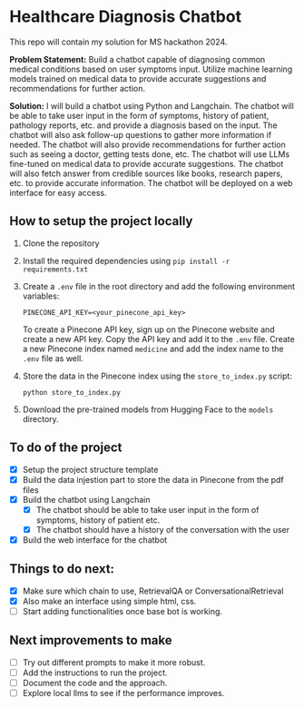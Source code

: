 # Healthcare Diagnosis Chatbot

This repo will contain my solution for MS hackathon 2024.

**Problem Statement:** Build a chatbot capable of diagnosing common medical conditions based on user symptoms input. Utilize machine learning models trained on medical data to provide accurate suggestions and recommendations for further action.

**Solution:** I will build a chatbot using Python and Langchain. The chatbot will be able to take user input in the form of symptoms, history of patient, pathology reports, etc. and provide a diagnosis based on the input. The chatbot will also ask follow-up questions to gather more information if needed. The chatbot will also provide recommendations for further action such as seeing a doctor, getting tests done, etc. The chatbot will use LLMs fine-tuned on medical data to provide accurate suggestions. The chatbot will also fetch answer from credible sources like books, research papers, etc. to provide accurate information. The chatbot will be deployed on a web interface for easy access.


## How to setup the project locally

1. Clone the repository
2. Install the required dependencies using `pip install -r requirements.txt`
3. Create a `.env` file in the root directory and add the following environment variables:
    ```
    PINECONE_API_KEY=<your_pinecone_api_key>
    ```

    To create a Pinecone API key, sign up on the Pinecone website and create a new API key. Copy the API key and add it to the `.env` file.
    Create a new Pinecone index named `medicine` and add the index name to the `.env` file as well.

4. Store the data in the Pinecone index using the `store_to_index.py` script:
    ```
    python store_to_index.py
    ```
5. Download the pre-trained models from Hugging Face to the `models` directory.


## To do of the project

- [x] Setup the project structure template
- [x] Build the data injestion part to store the data in Pinecone from the pdf files
- [x] Build the chatbot using Langchain
    - [x] The chatbot should be able to take user input in the form of symptoms, history of patient etc.
    - [x] The chatbot should have a history of the conversation with the user
- [x] Build the web interface for the chatbot

## Things to do next:
- [x] Make sure which chain to use, RetrievalQA or ConversationalRetrieval
- [x] Also make an interface using simple html, css.
- [ ] Start adding functionalities once base bot is working.

## Next improvements to make
- [ ] Try out different prompts to make it more robust.
- [ ] Add the instructions to run the project.
- [ ] Document the code and the approach.
- [ ] Explore local llms to see if the performance improves.